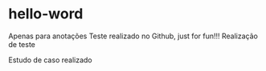 # hello-word
Apenas para anotações
Teste realizado no Github, just for fun!!!
Realização de teste


Estudo de caso realizado
